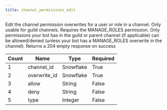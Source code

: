 ```yaml
---
title: channel_permissions_edit 
---
```

Edit the channel permission overwrites for a user or role in a channel. Only usable for guild channels. Requires the MANAGE_ROLES permission. Only permissions your bot has in the guild or parent channel (if applicable) can be allowed/denied (unless your bot has a MANAGE_ROLES overwrite in the channel). Returns a 204 empty response on success

Count | Name | Type | Required        
----|----|----|----  
1 | channel_id | Snowflake | True
2 | overwrite_id | Snowflake | True
3 | allow | String | False
4 | deny | String | False
5 | type | Integer | False
